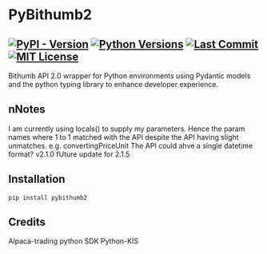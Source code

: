 # PyBithumb2
[![PyPI - Version](https://img.shields.io/pypi/v/pybithumb2.svg)](https://pypi.org/project/pybithumb2)
[![Python Versions](https://img.shields.io/pypi/pyversions/pybithumb2.svg)](https://www.python.org/downloads/)
[![Last Commit](https://img.shields.io/github/last-commit/kahngjoonkoh/pybithumb2)](https://github.com/CoderGamester/mcp-unity/commits/main)
[![MIT License](https://img.shields.io/badge/License-MIT-green.svg)](https://opensource.org/licenses/MIT)
---
Bithumb API 2.0 wrapper for Python environments using Pydantic models and the python typing library to enhance developer experience.

## nNotes
I am currently using locals() to supply my parameters. Hence the param names where 1 to 1 matched with the API despite the API having slight unmatches. e.g. convertingPriceUnit
The API could ahve a single datetime format?
v2.1.0
fUture update for 2.1.5
## Installation
`pip install pybithumb2`

## Credits
Alpaca-trading python SDK
Python-KIS